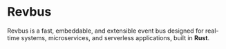 # Revbus

Revbus is a fast, embeddable, and extensible event bus designed for real-time systems, microservices, and serverless applications, built in **Rust**.
